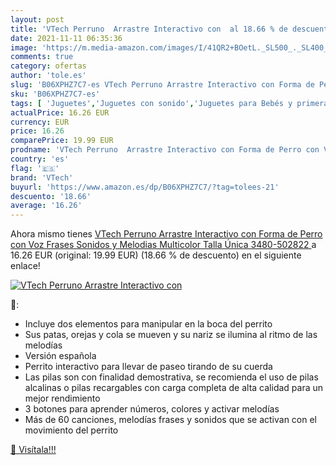 ```yaml
---
layout: post
title: 'VTech Perruno  Arrastre Interactivo con  al 18.66 % de descuento'
date: 2021-11-11 06:35:36
image: 'https://m.media-amazon.com/images/I/41QR2+BOetL._SL500_._SL400_.jpg'
comments: true
category: ofertas
author: 'tole.es'
slug: 'B06XPHZ7C7-es VTech Perruno Arrastre Interactivo con Forma de Perro con...'
sku: 'B06XPHZ7C7-es'
tags: [ 'Juguetes','Juguetes con sonido','Juguetes para Bebés y primera infancia','Juguetes y juegos','vtech', ]
actualPrice: 16.26 EUR
currency: EUR
price: 16.26
comparePrice: 19.99 EUR
prodname: 'VTech Perruno  Arrastre Interactivo con Forma de Perro con Voz Frases Sonidos y Melodias  Multicolor  Talla Única  3480-502822 '
country: 'es'
flag: '🇪🇸'
brand: 'VTech'
buyurl: 'https://www.amazon.es/dp/B06XPHZ7C7/?tag=tolees-21'
descuento: '18.66'
average: '16.26'
---
```


Ahora mismo tienes [VTech Perruno  Arrastre Interactivo con Forma de Perro con Voz Frases Sonidos y Melodias  Multicolor  Talla Única  3480-502822 ](https://www.amazon.es/dp/B06XPHZ7C7/?tag=tolees-21) a 16.26 EUR (original: 19.99 EUR) (18.66 %  de descuento) en el siguiente enlace!

[![VTech Perruno  Arrastre Interactivo con ](https://m.media-amazon.com/images/I/41QR2+BOetL._SL500_._SL400_.jpg)](https://www.amazon.es/dp/B06XPHZ7C7/?tag=tolees-21)

🔎:

- Incluye dos elementos para manipular en la boca del perrito
- Sus patas, orejas y cola se mueven y su nariz se ilumina al ritmo de las melodías
- Versión española
- Perrito interactivo para llevar de paseo tirando de su cuerda
- Las pilas son con finalidad demostrativa, se recomienda el uso de pilas alcalinas o pilas recargables con carga completa de alta calidad para un mejor rendimiento
- 3 botones para aprender números, colores y activar melodías
- Más de 60 canciones, melodías frases y sonidos que se activan con el movimiento del perrito

[🛒 Visítala!!!](https://www.amazon.es/dp/B06XPHZ7C7/?tag=tolees-21)
